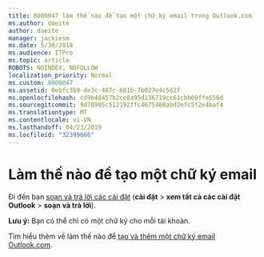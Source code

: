 ```yaml
---
title: 8000047 làm thế nào để tạo một chữ ký email trong Outlook.com
ms.author: daeite
author: daeite
manager: jackiesm
ms.date: 5/30/2018
ms.audience: ITPro
ms.topic: article
ROBOTS: NOINDEX, NOFOLLOW
localization_priority: Normal
ms.custom: 8000047
ms.assetid: 0ebfc3b9-de3c-487c-b01b-7b027e4c562f
ms.openlocfilehash: cd9b48457b2ce8a95d136719cc61cbb09ffe656d
ms.sourcegitcommit: 9d78905c512192ffc4675468abd2efc5f2e4baf4
ms.translationtype: MT
ms.contentlocale: vi-VN
ms.lasthandoff: 04/23/2019
ms.locfileid: "32399666"
---
```

# <a name="how-to-create-an-email-signature"></a>Làm thế nào để tạo một chữ ký email

Đi đến bạn [soạn và trả lời các cài đặt](https://go.microsoft.com/fwlink/?linkid=2006164) (**cài đặt** \> **xem tất cả các cài đặt Outlook** \> **soạn và trả lời**). 
  
 **Lưu ý:** Bạn có thể chỉ có một chữ ký cho mỗi tài khoản. 
  
Tìm hiểu thêm về làm thế nào để [tạo và thêm một chữ ký email Outlook.com](https://go.microsoft.com/fwlink/p/?linkid=2001404&amp;clcid=0x409).